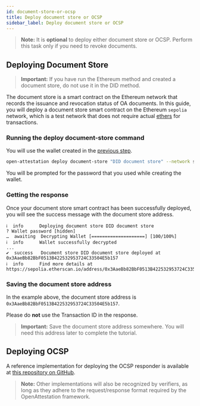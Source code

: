 ```yaml
---
id: document-store-or-ocsp
title: Deploy document store or OCSP
sidebar_label: Deploy document store or OCSP
---
```

> **Note:** It is **optional** to deploy either document store or OCSP. Perform this task only if you need to revoke documents.

## Deploying Document Store

> **Important:** If you have run the Ethereum method and created a document store, do not use it in the DID method.

The document store is a smart contract on the Ethereum network that records the issuance and revocation status of OA documents. In this guide, you will deploy a document store smart contract on the Ethereum `sepolia` network, which is a test network that does not require actual [ethers](/docs/docs-section/appendix/glossary#ether) for transactions.


### Running the deploy document-store command
You will use the wallet created in the [previous step](/docs/integrator-section/verifiable-document/did/create).

```bash
open-attestation deploy document-store "DID document store" --network sepolia --encrypted-wallet-path wallet.json
```

You will be prompted for the password that you used while creating the wallet. 

### Getting the response
Once your document store smart contract has been successfully deployed, you will see the success message with the document store address.

```text
ℹ  info      Deploying document store DID document store
? Wallet password [hidden]
…  awaiting  Decrypting Wallet [====================] [100/100%]
ℹ  info      Wallet successfully decrypted
...
✔  success   Document store DID document store deployed at 0x3AaeBb82BbF0513B422532953724C33504E5b157
ℹ  info      Find more details at https://sepolia.etherscan.io/address/0x3AaeBb82BbF0513B422532953724C33504E5b157
```

### Saving the document store address
In the example above, the document store address is `0x3AaeBb82BbF0513B422532953724C33504E5b157`. 

Please do **not** use the Transaction ID in the response.

> **Important:** Save the document store address somewhere. You will need this address later to complete the tutorial.

## Deploying OCSP
A reference implementation for deploying the OCSP responder is available at [this repository on GitHub](https://github.com/Open-Attestation/ocsp-responder).

>**Note:** Other implementations will also be recognized by verifiers, as long as they adhere to the request/response format required by the OpenAttestation framework.
